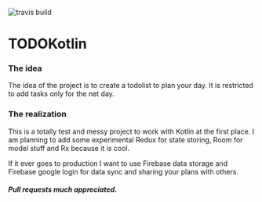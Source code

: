 ![travis build](https://travis-ci.org/ariedov/TODOKotlin.svg?branch=master)

TODOKotlin
==========


### The idea
The idea of the project is to create a todolist to plan your day. 
It is restricted to add tasks only for the net day.

### The realization
This is a totally test and messy project to work with Kotlin at the first place. 
I am planning to add some experimental Redux for state storing, Room for model stuff and Rx because it is cool.

If it ever goes to production I want to use Firebase data storage and Firebase google login for data sync and sharing your plans with others.

##### Pull requests much appreciated.
